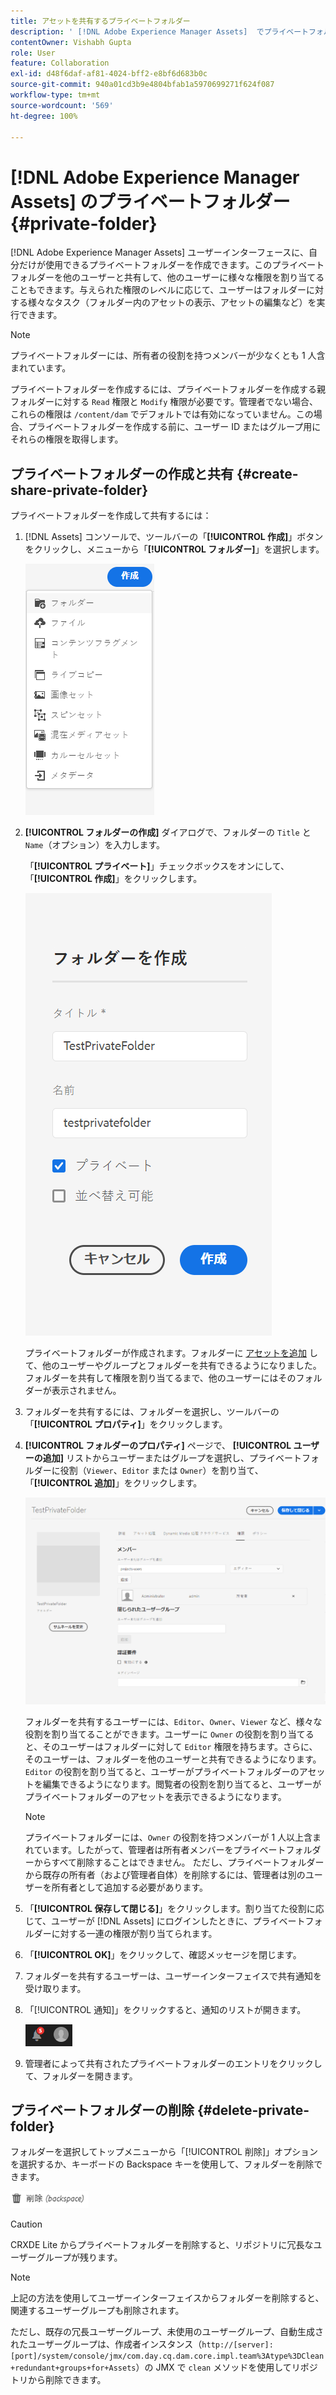 ```yaml
---
title: アセットを共有するプライベートフォルダー
description: ' [!DNL Adobe Experience Manager Assets]  でプライベートフォルダーを作成して、他のユーザーと共有し、様々な特権をユーザーに割り当てる方法について説明します。'
contentOwner: Vishabh Gupta
role: User
feature: Collaboration
exl-id: d48f6daf-af81-4024-bff2-e8bf6d683b0c
source-git-commit: 940a01cd3b9e4804bfab1a5970699271f624f087
workflow-type: tm+mt
source-wordcount: '569'
ht-degree: 100%

---
```


# [!DNL Adobe Experience Manager Assets] のプライベートフォルダー {#private-folder}

[!DNL Adobe Experience Manager Assets] ユーザーインターフェースに、自分だけが使用できるプライベートフォルダーを作成できます。このプライベートフォルダーを他のユーザーと共有して、他のユーザーに様々な権限を割り当てることもできます。与えられた権限のレベルに応じて、ユーザーはフォルダーに対する様々なタスク（フォルダー内のアセットの表示、アセットの編集など）を実行できます。

>[!NOTE]
>
>プライベートフォルダーには、所有者の役割を持つメンバーが少なくとも 1 人含まれています。
>
>プライベートフォルダーを作成するには、プライベートフォルダーを作成する親フォルダーに対する `Read` 権限と `Modify` 権限が必要です。管理者でない場合、これらの権限は `/content/dam` でデフォルトでは有効になっていません。この場合、プライベートフォルダーを作成する前に、ユーザー ID またはグループ用にそれらの権限を取得します。

## プライベートフォルダーの作成と共有  {#create-share-private-folder}

プライベートフォルダーを作成して共有するには：

1. [!DNL Assets] コンソールで、ツールバーの「**[!UICONTROL 作成]**」ボタンをクリックし、メニューから「**[!UICONTROL フォルダー]**」を選択します。

   ![アセットフォルダーの作成](assets/create-folder.png)

1. **[!UICONTROL フォルダーの作成]** ダイアログで、フォルダーの `Title` と `Name`（オプション）を入力します。

   「**[!UICONTROL プライベート]**」チェックボックスをオンにして、「**[!UICONTROL 作成]**」をクリックします。

   ![chlimage_1-413](assets/create-private-folder.png)

   プライベートフォルダーが作成されます。フォルダーに [アセットを追加](add-assets.md#upload-assets) して、他のユーザーやグループとフォルダーを共有できるようになりました。フォルダーを共有して権限を割り当てるまで、他のユーザーにはそのフォルダーが表示されません。

1. フォルダーを共有するには、フォルダーを選択し、ツールバーの「**[!UICONTROL プロパティ]**」をクリックします。

1. **[!UICONTROL フォルダーのプロパティ]** ページで、 **[!UICONTROL ユーザーの追加]** リストからユーザーまたはグループを選択し、プライベートフォルダーに役割（`Viewer`、`Editor` または `Owner`）を割り当て、「**[!UICONTROL 追加]**」をクリックします。

   ![assign-user-group](assets/assign-permissions-private-folder.png)

   フォルダーを共有するユーザーには、`Editor`、`Owner`、`Viewer` など、様々な役割を割り当てることができます。ユーザーに `Owner` の役割を割り当てると、そのユーザーはフォルダーに対して `Editor` 権限を持ちます。さらに、そのユーザーは、フォルダーを他のユーザーと共有できるようになります。`Editor` の役割を割り当てると、ユーザーがプライベートフォルダーのアセットを編集できるようになります。閲覧者の役割を割り当てると、ユーザーがプライベートフォルダーのアセットを表示できるようになります。

   >[!NOTE]
   >
   >プライベートフォルダーには、`Owner` の役割を持つメンバーが 1 人以上含まれています。したがって、管理者は所有者メンバーをプライベートフォルダーからすべて削除することはできません。 ただし、プライベートフォルダーから既存の所有者（および管理者自体）を削除するには、管理者は別のユーザーを所有者として追加する必要があります。

1. 「**[!UICONTROL 保存して閉じる]**」をクリックします。割り当てた役割に応じて、ユーザーが [!DNL Assets] にログインしたときに、プライベートフォルダーに対する一連の権限が割り当てられます。
1. 「**[!UICONTROL OK]**」をクリックして、確認メッセージを閉じます。
1. フォルダーを共有するユーザーは、ユーザーインターフェイスで共有通知を受け取ります。

1. 「[!UICONTROL 通知]」をクリックすると、通知のリストが開きます。

   ![通知](assets/notification-icon.png)

1. 管理者によって共有されたプライベートフォルダーのエントリをクリックして、フォルダーを開きます。

## プライベートフォルダーの削除 {#delete-private-folder}

フォルダーを選択してトップメニューから「[!UICONTROL 削除]」オプションを選択するか、キーボードの Backspace キーを使用して、フォルダーを削除できます。

![メニューの削除オプション](assets/delete-option.png)

>[!CAUTION]
>
>CRXDE Lite からプライベートフォルダーを削除すると、リポジトリに冗長なユーザーグループが残ります。

>[!NOTE]
>
>上記の方法を使用してユーザーインターフェイスからフォルダーを削除すると、関連するユーザーグループも削除されます。
>
>ただし、既存の冗長ユーザーグループ、未使用のユーザーグループ、自動生成されたユーザーグループは、作成者インスタンス（`http://[server]:[port]/system/console/jmx/com.day.cq.dam.core.impl.team%3Atype%3DClean+redundant+groups+for+Assets`）の JMX で `clean` メソッドを使用してリポジトリから削除できます。
